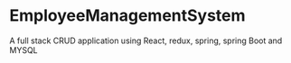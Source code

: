 # EmployeeManagementSystem
A full stack CRUD application using React, redux, spring, spring Boot and MYSQL
